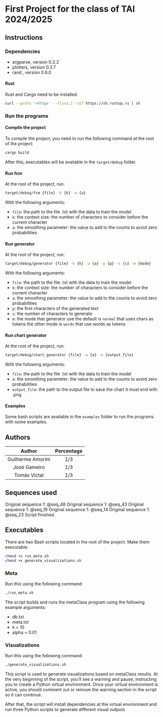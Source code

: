 # First Project for the class of TAI 2024/2025

## Instructions

### Dependencies

- argparse, version 0.2.2
- plotters, version 0.3.7
- rand , version 0.9.0

#### Rust
Rust and Cargo need to be installed.
```bash
curl --proto '=https' --tlsv1.2 -sSf https://sh.rustup.rs | sh
```

### Run the programs

#### Compile the project
To compile the project, you need to run the following command at the root of the project:
```bash
cargo build
```
After this, executables will be available in the `target/debug` folder.

#### Run fcm
At the root of the project, run:
```bash
target/debug/fcm {file} -k {k} -a {a}
```

With the following arguments:
- `file`: the path to the file .txt with the data to train the model
- `k`: the context size: the number of characters to consider before the current character
- `a`: the smoothing parameter: the value to add to the counts to avoid zero probabilities

#### Run generator
At the root of the project, run:
```bash
target/debug/generator {file} -k {k} -a {a} -p {p} -s {s} -m {mode}
```

With the following arguments:
- `file`: the path to the file .txt with the data to train the model
- `k`: the context size: the number of characters to consider before the current character
- `a`: the smoothing parameter: the value to add to the counts to avoid zero probabilities
- `p`: the first characters of the generated text
- `s`: the number of characters to generate
- `m`: the mode that generator use the default is `normal` that uses chars as tokens the other mode is `words` that use words as tokens

#### Run chart generator
At the root of the project, run:
```bash
target/debug/chart_generator {file} -a {a} -o {output_file}
```

With the following arguments:
- `file`: the path to the file .txt with the data to train the model
- `a`: the smoothing parameter: the value to add to the counts to avoid zero probabilities
- `output_file`: the path to the output file to save the chart it must end with .png

#### Examples
Some bash scripts are available in the `examples` folder to run the programs with some examples.


## Authors

| Author | Percentage |
| :--: | :--: |
| Guilherme Amorim | 1/3 |
| José Gameiro | 1/3 |
| Tomás Victal | 1/3 |


## Sequences used
Original sequence 1: @seq_48
Original sequence 1: @seq_43
Original sequence 1: @seq_19
Original sequence 1: @seq_14
Original sequence 1: @seq_23
Script finished.


## Executables

There are two Bash scripts located in the root of the project. Make them executable:

```bash
chmod +x run_meta.sh
chmod +x generate_visualizations.sh
```

### Meta

Run this using the following command:

```bash
./run_meta.sh
```
The script builds and runs the metaClass program using the following example arguments:

- db.txt
- meta.txt
- k = 10
- alpha = 0.01

### Visualizations
Run this using the following command:

```bash
./generate_visualizations.sh
```

This script is used to generate visualizations based on metaClass results. At the very beginning of the script, you'll see a warning and pause, instructing you to create a Python virtual environment. Once your virtual environment is active, you should comment out or remove the warning section in the script so it can continue.

After that, the script will install dependencies at the virtual environment and run three Python scripts to generate different visual outputs
